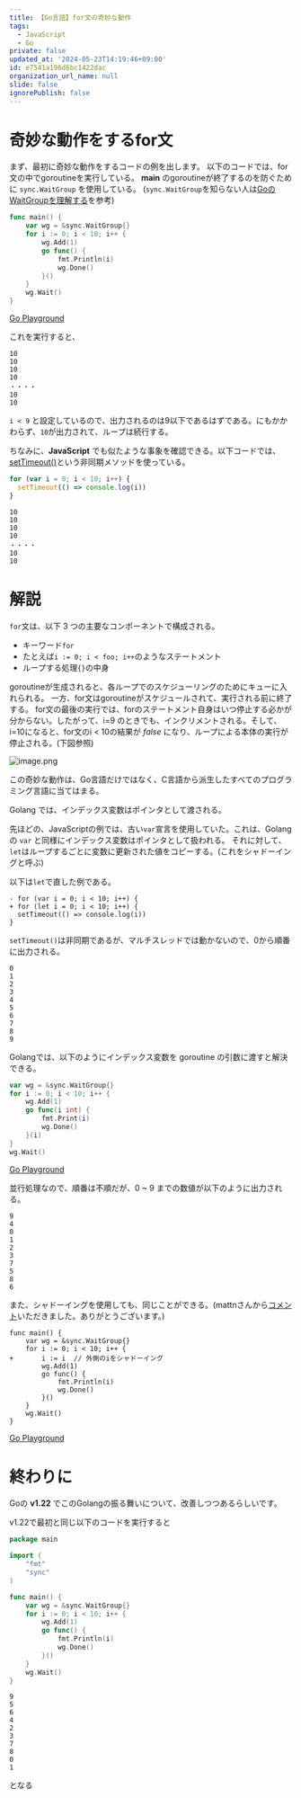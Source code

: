 ```yaml
---
title: 【Go言語】for文の奇妙な動作
tags:
  - JavaScript
  - Go
private: false
updated_at: '2024-05-23T14:19:46+09:00'
id: e7541a196d6bc1422dac
organization_url_name: null
slide: false
ignorePublish: false
---
```

# 奇妙な動作をするfor文

まず、最初に奇妙な動作をするコードの例を出します。
以下のコードでは、for文の中でgoroutineを実行している。 **main** のgoroutineが終了するのを防ぐために `sync.WaitGroup` を使用している。 (`sync.WaitGroup`を知らない人は[GoのWaitGroupを理解する](https://zenn.dev/yamato0211/articles/e3da679fd8dd6f)を参考)

```go
func main() {
	var wg = &sync.WaitGroup{}
	for i := 0; i < 10; i++ {
		wg.Add(1)
		go func() {
			fmt.Println(i)
			wg.Done()
		}()
	}
	wg.Wait()
}
```

[Go Playground](https://go.dev/play/p/x7rCyVdyO3j)

これを実行すると、

```:実行結果
10
10
10
10
・・・・
10
10
```

`i < 9` と設定しているので、出力されるのは9以下であるはずである。にもかかわらず、`10`が出力されて、ループは続行する。

ちなみに、**JavaScript** でも似たような事象を確認できる。以下コードでは、 [setTimeout()](https://developer.mozilla.org/ja/docs/Web/API/setTimeout)という非同期メソッドを使っている。

```javascript
for (var i = 0; i < 10; i++) {
  setTimeout(() => console.log(i))
}
```

```:実行結果
10
10
10
10
・・・・
10
10
```

# 解説

`for`文は、以下 3 つの主要なコンポーネントで構成される。

* キーワード`for`
* たとえば`i := 0; i < foo; i++`のようなステートメント
* ループする処理`{}`の中身

goroutineが生成されると、各ループでのスケジューリングのためにキューに入れられる。
一方、for文はgoroutineがスケジュールされて、実行される前に終了する。
for文の最後の実行では、forのステートメント自身はいつ停止する必かが分からない。したがって、i=9 のときでも、インクリメントされる。そして、i=10になると、for文のi < 10の結果が *false* になり、ループによる本体の実行が停止される。(下図参照)

![image.png](https://qiita-image-store.s3.ap-northeast-1.amazonaws.com/0/156096/da5110db-b02e-2473-3030-8ba1c44dfa1a.png)

この奇妙な動作は、Go言語だけではなく、C言語から派生したすべてのプログラミング言語に当てはまる。

Golang では、インデックス変数はポインタとして渡される。

先ほどの、JavaScriptの例では、古い`var`宣言を使用していた。これは、Golang の `var` と同様にインデックス変数はポインタとして扱われる。
それに対して、`let`はループするごとに変数に更新された値をコピーする。(これをシャドーイングと呼ぶ)

以下は`let`で直した例である。

```diff_javascript
- for (var i = 0; i < 10; i++) {
+ for (let i = 0; i < 10; i++) {
  setTimeout(() => console.log(i))
}
```

`setTimeout()`は非同期であるが、マルチスレッドでは動かないので、0から順番に出力される。

```:実行結果
0
1
2
3
4
5
6
7
8
9
```

Golangでは、以下のようにインデックス変数を goroutine の引数に渡すと解決できる。

```go
var wg = &sync.WaitGroup{}
for i := 0; i < 10; i++ {
	wg.Add(1)
	go func(i int) {
		fmt.Print(i)
		wg.Done()
	}(i)
}
wg.Wait()
```

[Go Playground](https://go.dev/play/p/QEb-oQwYWKV)

並行処理なので、順番は不順だが、0 ~ 9 までの数値が以下のように出力される。

```:実行結果
9
4
0
1
2
3
7
5
8
6
```

また、シャドーイングを使用しても、同じことができる。(mattnさんから[コメント](https://qiita.com/twrcd1227/items/e7541a196d6bc1422dac#comment-8a28349b729aa3ab716d)いただきました。ありがとうございます。)


```diff_go
func main() {
	var wg = &sync.WaitGroup{}
	for i := 0; i < 10; i++ {
+		i := i  // 外側のiをシャドーイング
		wg.Add(1)
		go func() {
			fmt.Println(i)
			wg.Done()
		}()
	}
	wg.Wait()
}
```

[Go Playground](https://go.dev/play/p/HSF241rpDMY)

# 終わりに

Goの **v1.22** でこのGolangの振る舞いについて、改善しつつあるらしいです。

v1.22で最初と同じ以下のコードを実行すると

```go
package main

import (
	"fmt"
	"sync"
)

func main() {
	var wg = &sync.WaitGroup{}
	for i := 0; i < 10; i++ {
		wg.Add(1)
		go func() {
			fmt.Println(i)
			wg.Done()
		}()
	}
	wg.Wait()
}
```

```
9
5
6
4
2
3
7
8
0
1
```

となる
